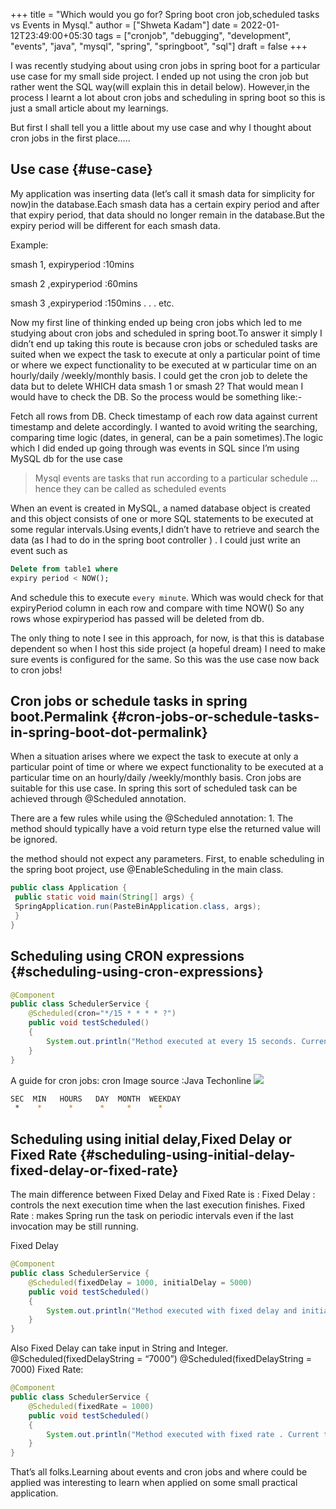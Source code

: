 +++
title = "Which would you go for? Spring boot cron job,scheduled tasks vs Events in Mysql."
author = ["Shweta Kadam"]
date = 2022-01-12T23:49:00+05:30
tags = ["cronjob", "debugging", "development", "events", "java", "mysql", "spring", "springboot", "sql"]
draft = false
+++

I was recently studying about using cron jobs in spring boot for a particular use case for my small side project. I ended up not using the cron job but rather went the SQL way(will explain this in detail below). However,in the process I learnt a lot about cron jobs and scheduling in spring boot so this is just a small article about my learnings.

But first I shall tell you a little about my use case and why I thought about cron jobs in the first place…..


## Use case {#use-case}

My application was inserting data (let’s call it smash data for simplicity for now)in the database.Each smash data has a certain expiry period and after that expiry period, that data should no longer remain in the database.But the expiry period will be different for each smash data.

Example:

smash 1, expiryperiod :10mins

smash 2 ,expiryperiod :60mins

smash 3 ,expiryperiod :150mins . . . etc.

Now my first line of thinking ended up being cron jobs which led to me studying about cron jobs and scheduled in spring boot.To answer it simply I didn’t end up taking this route is because cron jobs or scheduled tasks are suited when we expect the task to execute at only a particular point of time or where we expect functionality to be executed at w particular time on an hourly/daily /weekly/monthly basis. I could get the cron job to delete the data but to delete WHICH data smash 1 or smash 2? That would mean I would have to check the DB. So the process would be something like:-

Fetch all rows from DB.
Check timestamp of each row data against current timestamp and delete accordingly.
I wanted to avoid writing the searching, comparing time logic (dates, in general, can be a pain sometimes).The logic which I did ended up going through was events in SQL since I’m using MySQL db for the use case

> Mysql events are tasks that run according to a particular schedule …hence they can be called as scheduled events

When an event is created in MySQL, a named database object is created and this object consists of one or more SQL statements to be executed at some regular intervals.Using events,I didn’t have to retrieve and search the data (as I had to do in the spring boot controller ) . I could just write an event such as

```sql
Delete from table1 where
expiry period < NOW();
```

And schedule this to execute `every minute`. Which was would check for that expiryPeriod column in each row and compare with time NOW() So any rows whose expiryperiod has passed will be deleted from db.

The only thing to note I see in this approach, for now, is that this is database dependent so when I host this side project (a hopeful dream) I need to make sure events is configured for the same. So this was the use case now back to cron jobs!


## Cron jobs or schedule tasks in spring boot.Permalink {#cron-jobs-or-schedule-tasks-in-spring-boot-dot-permalink}

When a situation arises where we expect the task to execute at only a particular point of time or where we expect functionality to be executed at a particular time on an hourly/daily /weekly/monthly basis. Cron jobs are suitable for this use case. In spring this sort of scheduled task can be achieved through @Scheduled annotation.

There are a few rules while using the @Scheduled annotation:  1. The method should typically have a void return type else the returned value will be ignored.

the method should not expect any parameters. First, to enable scheduling in the spring boot project, use @EnableScheduling in the main class.

```java
public class Application {
 public static void main(String[] args) {
 SpringApplication.run(PasteBinApplication.class, args);
 }
}
```


## Scheduling using CRON expressions {#scheduling-using-cron-expressions}

```java
@Component
public class SchedulerService {
    @Scheduled(cron="*/15 * * * * ?")
    public void testScheduled()
    {
        System.out.println("Method executed at every 15 seconds. Current time is :: "+ new Date());
    }
}
```

A guide for cron jobs: cron Image source :Java Techonline
![](/img/cron.PNG)

```bash
SEC  MIN   HOURS   DAY  MONTH  WEEKDAY
 *    *      *      *     *      *
```


## Scheduling using initial delay,Fixed Delay or Fixed Rate {#scheduling-using-initial-delay-fixed-delay-or-fixed-rate}

The main difference between Fixed Delay and Fixed Rate is : Fixed Delay : controls the next execution time when the last execution finishes. Fixed Rate : makes Spring run the task on periodic intervals even if the last invocation may be still running.

Fixed Delay

```java
@Component
public class SchedulerService {
    @Scheduled(fixedDelay = 1000, initialDelay = 5000)
    public void testScheduled()
    {
        System.out.println("Method executed with fixed delay and initial delay . Current time is :: "+ new Date());
    }
}
```

Also Fixed Delay can take input in String and Integer. @Scheduled(fixedDelayString = “7000”) @Scheduled(fixedDelayString = 7000)
Fixed Rate:

```java
@Component
public class SchedulerService {
    @Scheduled(fixedRate = 1000)
    public void testScheduled()
    {
        System.out.println("Method executed with fixed rate . Current time is :: "+ new Date());
    }
}
```

That’s all folks.Learning about events and cron jobs and where could be applied was interesting to learn when applied on some small practical application.
